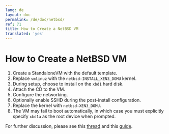 ```yaml
---
lang: de
layout: doc
permalink: /de/doc/netbsd/
ref: 71
title: How to Create a NetBSD VM
translated: 'yes'
---
```


How to Create a NetBSD VM
=========================

1. Create a StandaloneVM with the default template.
2. Replace `vmlinuz` with the `netbsd-INSTALL_XEN3_DOMU` kernel.
3. During setup, choose to install on the `xbd1` hard disk.
4. Attach the CD to the VM.
5. Configure the networking.
6. Optionally enable SSHD during the post-install configuration.
7. Replace the kernel with `netbsd-XEN3_DOMU`.
8. The VM may fail to boot automatically, in which case you must explicitly
   specify `xbd1a` as the root device when prompted.

For further discussion, please see this [thread] and this [guide].

[thread]: https://groups.google.com/group/qubes-devel/msg/4015c8900a813985
[guide]: https://wiki.xen.org/wiki/How_to_install_a_NetBSD_PV_domU_on_a_Debian_Squeeze_host_%28Xen_4.0.1%29